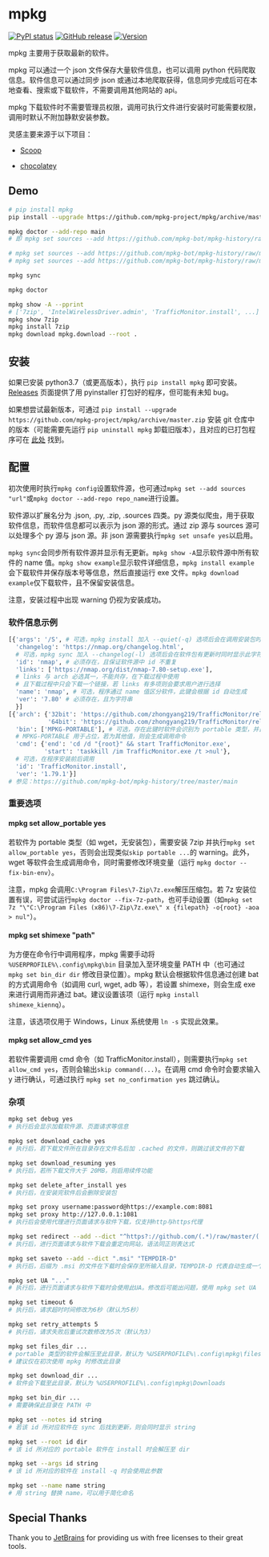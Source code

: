 # mpkg

[![PyPI status](https://img.shields.io/pypi/status/mpkg.svg)](https://pypi.org/project/mpkg/)
[![GitHub release](https://img.shields.io/github/release/mpkg-project/mpkg.svg)](https://GitHub.com/mpkg-project/mpkg/releases/)
[![Version](https://img.shields.io/badge/python-3.7+-blue.svg)](https://pypi.org/project/mpkg/)

mpkg 主要用于获取最新的软件。

mpkg 可以通过一个 json 文件保存大量软件信息，也可以调用 python 代码爬取信息。软件信息可以通过同步 json 或通过本地爬取获得，信息同步完成后可在本地查看、搜索或下载软件，不需要调用其他网站的 api。

mpkg 下载软件时不需要管理员权限，调用可执行文件进行安装时可能需要权限，调用时默认不附加静默安装参数。

灵感主要来源于以下项目：

- [Scoop](https://github.com/lukesampson/scoop)

- [chocolatey](https://chocolatey.org/)

## Demo

```bash
# pip install mpkg
pip install --upgrade https://github.com/mpkg-project/mpkg/archive/master.zip

mpkg doctor --add-repo main
# 即 mpkg set sources --add https://github.com/mpkg-bot/mpkg-history/raw/master/main.json

# mpkg set sources --add https://github.com/mpkg-bot/mpkg-history/raw/master/scoop.json
# mpkg set sources --add https://github.com/mpkg-bot/mpkg-history/raw/master/winget.json

mpkg sync

mpkg doctor

mpkg show -A --pprint
# ['7zip', 'IntelWirelessDriver.admin', 'TrafficMonitor.install', ...]
mpkg show 7zip
mpkg install 7zip
mpkg download mpkg.download --root .
```

## 安装

如果已安装 python3.7（或更高版本），执行 `pip install mpkg` 即可安装。[Releases](https://github.com/mpkg-project/mpkg/releases) 页面提供了用 pyinstaller 打包好的程序，但可能有未知 bug。

如果想尝试最新版本，可通过 `pip install --upgrade https://github.com/mpkg-project/mpkg/archive/master.zip` 安装 git 仓库中的版本（可能需要先运行 `pip uninstall mpkg` 卸载旧版本），且对应的已打包程序可在 [此处](https://ci.appveyor.com/project/zpcc/mpkg/) 找到。

## 配置

初次使用时执行`mpkg config`设置软件源，也可通过`mpkg set --add sources "url"`或`mpkg doctor --add-repo repo_name`进行设置。

软件源以扩展名分为 .json, .py, .zip, .sources 四类。py 源类似爬虫，用于获取软件信息，而软件信息都可以表示为 json 源的形式。通过 zip 源与 sources 源可以处理多个 py 源与 json 源。非 json 源需要执行`mpkg set unsafe yes`以启用。

`mpkg sync`会同步所有软件源并显示有无更新。`mpkg show -A`显示软件源中所有软件的 name 值。`mpkg show example`显示软件详细信息，`mpkg install example`会下载软件并保存版本号等信息，然后直接运行 exe 文件。`mpkg download example`仅下载软件，且不保留安装信息。

注意，安装过程中出现 warning 仍视为安装成功。

### 软件信息示例

```python
[{'args': '/S', # 可选，mpkg install 加入 --quiet(-q) 选项后会在调用安装包时追加此字符串
  'changelog': 'https://nmap.org/changelog.html',
  # 可选，mpkg sync 加入 --changelog(-l) 选项后会在软件包有更新时同时显示此字符串
  'id': 'nmap', # 必须存在，且保证软件源中 id 不重复
  'links': ['https://nmap.org/dist/nmap-7.80-setup.exe'],
  # links 与 arch 必选其一，不能共存，在下载过程中使用
  # 且下载过程中只会下载一个链接，若 links 有多项则会要求用户进行选择
  'name': 'nmap', # 可选，程序通过 name 值区分软件，此键会根据 id 自动生成
  'ver': '7.80' # 必须存在，且为字符串
  }]
[{'arch': {'32bit': 'https://github.com/zhongyang219/TrafficMonitor/releases/download/V1.79.1/TrafficMonitor_V1.79.1_x86.7z',
           '64bit': 'https://github.com/zhongyang219/TrafficMonitor/releases/download/V1.79.1/TrafficMonitor_V1.79.1_x64.7z'},
  'bin': ['MPKG-PORTABLE'], # 可选，存在此键时软件会识别为 portable 类型，并自动解压下载后的安装包
  # MPKG-PORTABLE 用于占位，若为其他值，则会生成调用命令
  'cmd': {'end': 'cd /d "{root}" && start TrafficMonitor.exe',
          'start': 'taskkill /im TrafficMonitor.exe /t >nul'},
  # 可选，在程序安装前后调用
  'id': 'TrafficMonitor.install',
  'ver': '1.79.1'}]
# 参见：https://github.com/mpkg-bot/mpkg-history/tree/master/main
```

### 重要选项

#### mpkg set allow_portable yes

若软件为 portable 类型（如 wget，无安装包），需要安装 7zip 并执行`mpkg set allow_portable yes`，否则会出现类似`skip portable ...`的 warning。此外，wget 等软件会生成调用命令，同时需要修改环境变量（运行 `mpkg doctor --fix-bin-env`）。

注意，mpkg 会调用`C:\Program Files\7-Zip\7z.exe`解压压缩包。若 7z 安装位置有误，可尝试运行`mpkg doctor --fix-7z-path`，也可手动设置（如`mpkg set 7z "\"C:\Program Files (x86)\7-Zip\7z.exe\" x {filepath} -o{root} -aoa > nul"`）。

#### mpkg set shimexe "path"

为方便在命令行中调用程序，mpkg 需要手动将 `%USERPROFILE%\.config\mpkg\bin` 目录加入至环境变量 PATH 中（也可通过 `mpkg set bin_dir dir` 修改目录位置）。mpkg 默认会根据软件信息通过创建 bat 的方式调用命令（如调用 curl, wget, adb 等），若设置 shimexe，则会生成 exe 来进行调用而非通过 bat。建议设置该项（运行 `mpkg install shimexe_kiennq`）。

注意，该选项仅用于 Windows，Linux 系统使用 `ln -s` 实现此效果。

#### mpkg set allow_cmd yes

若软件需要调用 cmd 命令（如 TrafficMonitor.install），则需要执行`mpkg set allow_cmd yes`，否则会输出`skip command(...)`。在调用 cmd 命令时会要求输入 y 进行确认，可通过执行 `mpkg set no_confirmation yes` 跳过确认。

### 杂项

```bash
mpkg set debug yes
# 执行后会显示加载软件源、页面请求等信息

mpkg set download_cache yes
# 执行后，若下载文件所在目录存在文件名后加 .cached 的文件，则跳过该文件的下载

mpkg set download_resuming yes
# 执行后，若所下载文件大于 20MB，则启用续传功能

mpkg set delete_after_install yes
# 执行后，在安装完软件后会删除安装包

mpkg set proxy username:password@https://example.com:8081
mpkg set proxy http://127.0.0.1:1081
# 执行后会使用代理进行页面请求与软件下载，仅支持http与https代理

mpkg set redirect --add --dict "^https?://github.com/(.*)/raw/master/(.*)" https://cdn.jsdelivr.net/gh/{0}@master/{1}
# 执行后，进行页面请求与软件下载会重定向网站，语法同正则表达式

mpkg set saveto --add --dict ".msi" "TEMPDIR-D"
# 执行后，后缀为 .msi 的文件在下载时会保存至所输入目录，TEMPDIR-D 代表自动生成一个临时目录，且在安装后删除，输入 TEMPDIR 则不自动删除

mpkg set UA "..."
# 执行后，进行页面请求与软件下载时会使用此UA。修改后可能出问题，使用 mpkg set UA --delete 还原

mpkg set timeout 6
# 执行后，请求超时时间修改为6秒（默认为5秒）

mpkg set retry_attempts 5
# 执行后，请求失败后重试次数修改为5次（默认为3）

mpkg set files_dir ...
# portable 类型的软件会解压至此目录，默认为 %USERPROFILE%\.config\mpkg\files
# 建议仅在初次使用 mpkg 时修改此目录

mpkg set download_dir ...
# 软件会下载至此目录，默认为 %USERPROFILE%\.config\mpkg\Downloads

mpkg set bin_dir ...
# 需要确保此目录在 PATH 中

mpkg set --notes id string
# 若该 id 所对应软件在 sync 后找到更新，则会同时显示 string

mpkg set --root id dir
# 该 id 所对应的 portable 软件在 install 时会解压至 dir

mpkg set --args id string
# 该 id 所对应的软件在 install -q 时会使用此参数

mpkg set --name name string
# 用 string 替换 name，可以用于简化命名
```

## Special Thanks

Thank you to [JetBrains](https://www.jetbrains.com/) for providing us with free licenses to their great tools.
